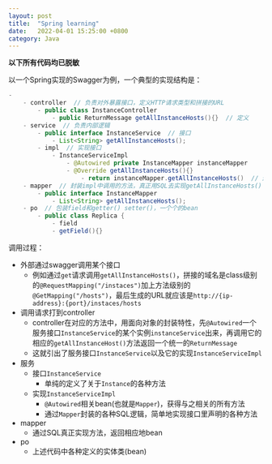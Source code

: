 ```yaml
---
layout: post
title:  "Spring learning"
date:   2022-04-01 15:25:00 +0800
category: Java
---
```


**以下所有代码均已脱敏**

以一个Spring实现的Swagger为例，一个典型的实现结构是：

```java
-
    - controller  // 负责对外暴露接口，定义HTTP请求类型和拼接的URL
        - public class InstanceController
            - public ReturnMessage getAllInstanceHosts(){}  // 定义
    - service  // 负责内部逻辑
        - public interface InstanceService  // 接口
            - List<String> getAllInstanceHosts();
        - impl  // 实现接口
            - InstanceServiceImpl
                - @Autowired private InstanceMapper instanceMapper
                - @Override getAllInstanceHosts(){}
                    - return instanceMapper.getAllInstanceHosts()  // 这里的实例是从mapper的interface里Autowired
    - mapper  // 封装impl中调用的方法，真正用SQL去实现getAllInstanceHosts()
        - public interface InstanceMapper
            - List<String> getAllInstanceHosts();
    - po  // 包装field和getter() setter()，一个个的bean
        - public class Replica {
            - field
            - getField(){}
```

调用过程：
- 外部通过swagger调用某个接口
    - 例如通过`get`请求调用`getAllInstanceHosts()`，拼接的域名是class级别的`@RequestMapping("/instaces")`加上方法级别的`@GetMapping("/hosts")`，最后生成的URL就应该是`http://{ip-address}:{port}/instaces/hosts`
- 调用请求打到controller
    - controller在对应的方法中，用面向对象的封装特性，先`@Autowired`一个服务接口`InstanceService`的某个实例`instanceService`出来，再调用它的相应的`getAllInstanceHost()`方法返回一个统一的`ReturnMessage`
    - 这就引出了服务接口`InstanceService`以及它的实现`InstanceServiceImpl`
- 服务
    - 接口`InstanceService`
        - 单纯的定义了关于`Instance`的各种方法
    - 实现`InstanceServiceImpl`
        - `@Autowired`相关bean(也就是`Mapper`)，获得与之相关的所有方法
        - 通过`Mapper`封装的各种SQL逻辑，简单地实现接口里声明的各种方法
- mapper
    - 通过SQL真正实现方法，返回相应地bean
- po
    - 上述代码中各种定义的实体类(bean)